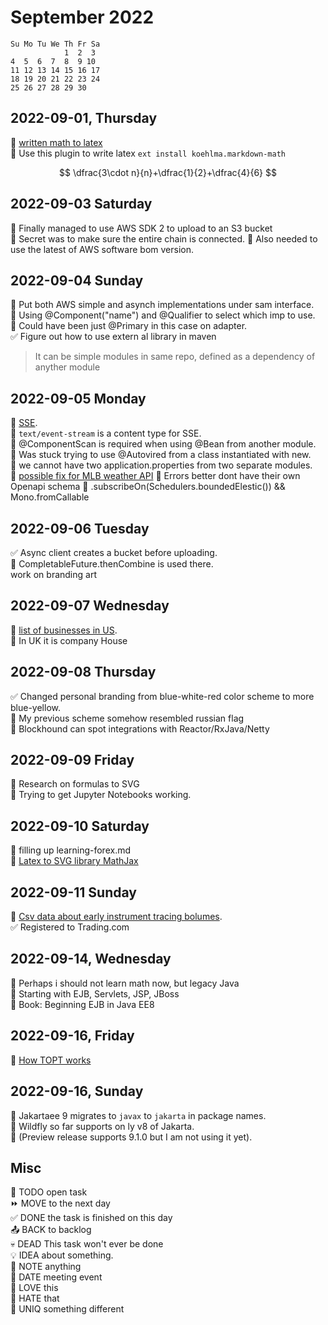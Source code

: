 September 2022
==============

    Su Mo Tu We Th Fr Sa  
                1  2  3  
    4  5  6  7  8  9 10  
    11 12 13 14 15 16 17  
    18 19 20 21 22 23 24  
    25 26 27 28 29 30     

2022-09-01, Thursday
--------------------

📌 [written math to latex](https://webdemo.myscript.com/views/math)  
📌 Use this plugin to write latex `ext install koehlma.markdown-math`

$$
\dfrac{3\cdot n}{n}+\dfrac{1}{2}+\dfrac{4}{6}
$$

2022-09-03 Saturday
-------------------

📌 Finally managed to use AWS SDK 2 to upload to an S3 bucket  
📌 Secret was to make sure the entire chain is connected. 
📌 Also needed to use the latest of AWS software bom version. 

2022-09-04 Sunday
-----------------

📌 Put both AWS simple and asynch implementations under sam interface.  
📌 Using @Component("name") and @Qualifier to select which imp to use.  
📌 Could have been just @Primary in this case on adapter.  
✅ Figure out how to use extern al library in maven  
> It can be simple modules in same repo, defined as a dependency of anyther module

2022-09-05 Monday
-----------------

📌 [SSE](https://ably.com/topic/server-sent-events).  
📌 `text/event-stream` is a content type for SSE.  
📌 @ComponentScan is required when using @Bean from another module.  
🙁 Was stuck trying to use @Autovired from a class instantiated with new.  
📌 we cannot have two application.properties from two separate modules.  
📌 [possible fix for MLB weather API](https://stackoverflow.com/questions/67203771/openapi-maven-plugin-for-java-generating-inconsistent-classes)
📌 Errors better dont have their own Openapi schema
📌 .subscribeOn(Schedulers.boundedElestic()) && Mono.fromCallable

2022-09-06 Tuesday
------------------

✅ Async client creates a bucket before uploading.  
📌 CompletableFuture.thenCombine is used there.  
work on branding art

2022-09-07 Wednesday
--------------------

📌 [list of businesses in US](https://opendata.stackexchange.com/questions/1582/free-database-or-api-of-all-north-american-businesses).  
📌 In UK it is company House

2022-09-08 Thursday
-------------------

✅ Changed personal branding from blue-white-red color scheme to more blue-yellow.  
📌 My previous scheme somehow resembled russian flag  
📌 Blockhound can spot integrations with Reactor/RxJava/Netty  

2022-09-09 Friday
-----------------

📌 Research on formulas to SVG  
🙁 Trying to get Jupyter Notebooks working.  

2022-09-10 Saturday
-------------------

📌 filling up learning-forex.md  
📌 [Latex to SVG library MathJax](https://viereck.ch/latex-to-svg/)  

2022-09-11 Sunday
-----------------

📌 [Csv data about early instrument tracing bolumes](https://www.bis.org/statistics/rpfx19.htm?m=2677).  
✅ Registered to Trading.com  

2022-09-14, Wednesday
---------------------

📌 Perhaps i should not learn math now, but legacy Java  
📌 Starting with EJB, Servlets, JSP, JBoss  
📌 Book: Beginning EJB in Java EE8

2022-09-16, Friday
------------------

📌 [How TOPT works](https://www.protectimus.com/blog/totp-algorithm-explained/)


2022-09-16, Sunday
------------------

📌 Jakartaee 9 migrates to `javax` to `jakarta` in package names.  
📌 Wildfly so far supports on ly v8 of Jakarta.  
📌 (Preview release supports 9.1.0 but I am not using it yet).  

Misc
----

🔲 TODO open task  
⏩ MOVE to the next day  
✅ DONE the task is finished on this day  
📤 BACK to backlog  
💀 DEAD This task won't ever be done  
💡 IDEA about something.  
📌 NOTE anything  
📅 DATE meeting event  
🙂 LOVE this  
🙁 HATE that  
🦄 UNIQ something different  

